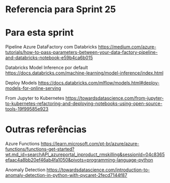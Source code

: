 # Referencia para Sprint 25


# Para esta sprint
Pipeline Azure DataFactory com Databricks
https://medium.com/azure-tutorials/how-to-pass-parameters-between-your-data-factory-pipeline-and-databricks-notebook-e59b4ca6b015

Databricks Model Inference por default
https://docs.databricks.com/machine-learning/model-inference/index.html

Deploy Models
https://docs.databricks.com/mlflow/models.html#deploy-models-for-online-serving

From Jupyter to Kubernetes
https://towardsdatascience.com/from-jupyter-to-kubernetes-refactoring-and-deploying-notebooks-using-open-source-tools-19f99585e923



# Outras referências

Azure Functions
https://learn.microsoft.com/pt-br/azure/azure-functions/functions-get-started?wt.md_id=searchAPI_azureportal_inproduct_rmskilling&sessionId=04c8365efaac4a8bb20ef46ab4fa1050&pivots=programming-language-python


Anomaly Detection
https://towardsdatascience.com/introduction-to-anomaly-detection-in-python-with-pycaret-2fecd7144f87

